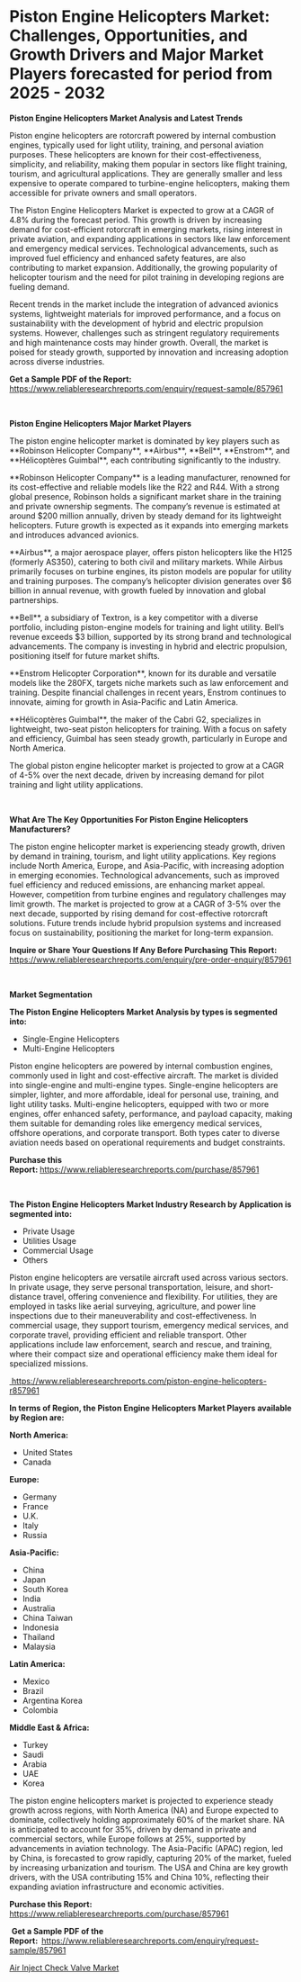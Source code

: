 <p><h1>Piston Engine Helicopters Market: Challenges, Opportunities, and Growth Drivers and Major Market Players forecasted for period from 2025 - 2032</h1></p><p><strong>Piston Engine Helicopters Market Analysis and Latest Trends</strong></p>
<p><p>Piston engine helicopters are rotorcraft powered by internal combustion engines, typically used for light utility, training, and personal aviation purposes. These helicopters are known for their cost-effectiveness, simplicity, and reliability, making them popular in sectors like flight training, tourism, and agricultural applications. They are generally smaller and less expensive to operate compared to turbine-engine helicopters, making them accessible for private owners and small operators.</p><p>The Piston Engine Helicopters Market is expected to grow at a CAGR of 4.8% during the forecast period. This growth is driven by increasing demand for cost-efficient rotorcraft in emerging markets, rising interest in private aviation, and expanding applications in sectors like law enforcement and emergency medical services. Technological advancements, such as improved fuel efficiency and enhanced safety features, are also contributing to market expansion. Additionally, the growing popularity of helicopter tourism and the need for pilot training in developing regions are fueling demand.</p><p>Recent trends in the market include the integration of advanced avionics systems, lightweight materials for improved performance, and a focus on sustainability with the development of hybrid and electric propulsion systems. However, challenges such as stringent regulatory requirements and high maintenance costs may hinder growth. Overall, the market is poised for steady growth, supported by innovation and increasing adoption across diverse industries.</p></p>
<p><strong>Get a Sample PDF of the Report:&nbsp;</strong> <a href="https://www.reliableresearchreports.com/enquiry/request-sample/857961?utm_campaign=2002&utm_medium=2&utm_source=Github&utm_content=ia&utm_term=22012025&utm_id=piston-engine-helicopters">https://www.reliableresearchreports.com/enquiry/request-sample/857961</a></p>
<p>&nbsp;</p>
<p><strong>Piston Engine Helicopters Major Market Players</strong></p>
<p><p>The piston engine helicopter market is dominated by key players such as **Robinson Helicopter Company**, **Airbus**, **Bell**, **Enstrom**, and **Hélicoptères Guimbal**, each contributing significantly to the industry.  </p><p>**Robinson Helicopter Company** is a leading manufacturer, renowned for its cost-effective and reliable models like the R22 and R44. With a strong global presence, Robinson holds a significant market share in the training and private ownership segments. The company’s revenue is estimated at around $200 million annually, driven by steady demand for its lightweight helicopters. Future growth is expected as it expands into emerging markets and introduces advanced avionics.  </p><p>**Airbus**, a major aerospace player, offers piston helicopters like the H125 (formerly AS350), catering to both civil and military markets. While Airbus primarily focuses on turbine engines, its piston models are popular for utility and training purposes. The company’s helicopter division generates over $6 billion in annual revenue, with growth fueled by innovation and global partnerships.  </p><p>**Bell**, a subsidiary of Textron, is a key competitor with a diverse portfolio, including piston-engine models for training and light utility. Bell’s revenue exceeds $3 billion, supported by its strong brand and technological advancements. The company is investing in hybrid and electric propulsion, positioning itself for future market shifts.  </p><p>**Enstrom Helicopter Corporation**, known for its durable and versatile models like the 280FX, targets niche markets such as law enforcement and training. Despite financial challenges in recent years, Enstrom continues to innovate, aiming for growth in Asia-Pacific and Latin America.  </p><p>**Hélicoptères Guimbal**, the maker of the Cabri G2, specializes in lightweight, two-seat piston helicopters for training. With a focus on safety and efficiency, Guimbal has seen steady growth, particularly in Europe and North America.  </p><p>The global piston engine helicopter market is projected to grow at a CAGR of 4-5% over the next decade, driven by increasing demand for pilot training and light utility applications.</p></p>
<p>&nbsp;</p>
<p><strong>What Are The Key Opportunities For Piston Engine Helicopters Manufacturers?</strong></p>
<p><p>The piston engine helicopter market is experiencing steady growth, driven by demand in training, tourism, and light utility applications. Key regions include North America, Europe, and Asia-Pacific, with increasing adoption in emerging economies. Technological advancements, such as improved fuel efficiency and reduced emissions, are enhancing market appeal. However, competition from turbine engines and regulatory challenges may limit growth. The market is projected to grow at a CAGR of 3-5% over the next decade, supported by rising demand for cost-effective rotorcraft solutions. Future trends include hybrid propulsion systems and increased focus on sustainability, positioning the market for long-term expansion.</p></p>
<p><strong>Inquire or Share Your Questions If Any Before Purchasing This Report:</strong> <a href="https://www.reliableresearchreports.com/enquiry/pre-order-enquiry/857961?utm_campaign=2002&utm_medium=2&utm_source=Github&utm_content=ia&utm_term=22012025&utm_id=piston-engine-helicopters">https://www.reliableresearchreports.com/enquiry/pre-order-enquiry/857961</a></p>
<p>&nbsp;</p>
<p><strong>Market Segmentation</strong></p>
<p><strong>The Piston Engine Helicopters Market Analysis by types is segmented into:</strong></p>
<p><ul><li>Single-Engine Helicopters</li><li>Multi-Engine Helicopters</li></ul></p>
<p><p>Piston engine helicopters are powered by internal combustion engines, commonly used in light and cost-effective aircraft. The market is divided into single-engine and multi-engine types. Single-engine helicopters are simpler, lighter, and more affordable, ideal for personal use, training, and light utility tasks. Multi-engine helicopters, equipped with two or more engines, offer enhanced safety, performance, and payload capacity, making them suitable for demanding roles like emergency medical services, offshore operations, and corporate transport. Both types cater to diverse aviation needs based on operational requirements and budget constraints.</p></p>
<p><strong>Purchase this Report:&nbsp;</strong><a href="https://www.reliableresearchreports.com/purchase/857961?utm_campaign=2002&utm_medium=2&utm_source=Github&utm_content=ia&utm_term=22012025&utm_id=piston-engine-helicopters">https://www.reliableresearchreports.com/purchase/857961</a></p>
<p>&nbsp;</p>
<p><strong>The Piston Engine Helicopters Market Industry Research by Application is segmented into:</strong></p>
<p><ul><li>Private Usage</li><li>Utilities Usage</li><li>Commercial Usage</li><li>Others</li></ul></p>
<p><p>Piston engine helicopters are versatile aircraft used across various sectors. In private usage, they serve personal transportation, leisure, and short-distance travel, offering convenience and flexibility. For utilities, they are employed in tasks like aerial surveying, agriculture, and power line inspections due to their maneuverability and cost-effectiveness. In commercial usage, they support tourism, emergency medical services, and corporate travel, providing efficient and reliable transport. Other applications include law enforcement, search and rescue, and training, where their compact size and operational efficiency make them ideal for specialized missions.</p></p>
<p><a href="https://www.reliableresearchreports.com/piston-engine-helicopters-r857961?utm_campaign=2002&utm_medium=2&utm_source=Github&utm_content=ia&utm_term=22012025&utm_id=piston-engine-helicopters">&nbsp;https://www.reliableresearchreports.com/piston-engine-helicopters-r857961</a></p>
<p><strong>In terms of Region, the Piston Engine Helicopters Market Players available by Region are:</strong></p>
<p>
    <p> <strong> North America: </strong>
        <ul>
            <li>United States</li>
            <li>Canada</li>
        </ul>
        </p> 
    <p> <strong> Europe: </strong>
        <ul>
            <li>Germany</li>
            <li>France</li>
            <li>U.K.</li>
            <li>Italy</li>
            <li>Russia</li>
        </ul>
        </p> 
    <p> <strong> Asia-Pacific: </strong>
        <ul>
            <li>China</li>
            <li>Japan</li>
            <li>South Korea</li>
            <li>India</li>
            <li>Australia</li>
            <li>China Taiwan</li>
            <li>Indonesia</li>
            <li>Thailand</li>
            <li>Malaysia</li>
        </ul>
        </p> 
    <p> <strong> Latin America: </strong>
        <ul>
            <li>Mexico</li>
            <li>Brazil</li>
            <li>Argentina Korea</li>
            <li>Colombia</li>
        </ul>
        </p> 
    <p> <strong> Middle East & Africa: </strong>
        <ul>
            <li>Turkey</li>
            <li>Saudi</li>
            <li>Arabia</li>
            <li>UAE</li>
            <li>Korea</li>
        </ul>
    </p>
    </p>
<p><p>The piston engine helicopters market is projected to experience steady growth across regions, with North America (NA) and Europe expected to dominate, collectively holding approximately 60% of the market share. NA is anticipated to account for 35%, driven by demand in private and commercial sectors, while Europe follows at 25%, supported by advancements in aviation technology. The Asia-Pacific (APAC) region, led by China, is forecasted to grow rapidly, capturing 20% of the market, fueled by increasing urbanization and tourism. The USA and China are key growth drivers, with the USA contributing 15% and China 10%, reflecting their expanding aviation infrastructure and economic activities.</p></p>
<p><strong>Purchase this Report: </strong><a href="https://www.reliableresearchreports.com/purchase/857961?utm_campaign=2002&utm_medium=2&utm_source=Github&utm_content=ia&utm_term=22012025&utm_id=piston-engine-helicopters">https://www.reliableresearchreports.com/purchase/857961</a></p>
<p>&nbsp;<strong>Get a Sample PDF of the Report:&nbsp;&nbsp;</strong><a href="https://www.reliableresearchreports.com/enquiry/request-sample/857961?utm_campaign=2002&utm_medium=2&utm_source=Github&utm_content=ia&utm_term=22012025&utm_id=piston-engine-helicopters">https://www.reliableresearchreports.com/enquiry/request-sample/857961</a></p>
<p><strong></strong></p>
<p><p><a href="https://github.com/julyju69/Market-Research-Report-List-5/blob/main/air-inject-check-valve-market.md?utm_campaign=2002&utm_medium=2&utm_source=Github&utm_content=ia&utm_term=22012025&utm_id=piston-engine-helicopters">Air Inject Check Valve Market</a></p></p>